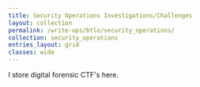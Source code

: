 ```yaml
---
title: Security Operations Investigations/Challenges
layout: collection
permalink: /write-ups/btlo/security_operations/
collection: security_operations
entries_layout: grid
classes: wide
---
```

I store digital forensic CTF's here.
